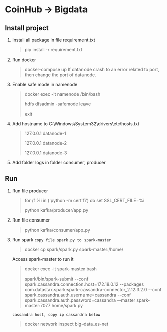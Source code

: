 # CoinHub -> Bigdata

## Install project

1. Install all package in file requirement.txt
   > pip install -r requirement.txt
2. Run docker
   > docker-compose up
   > If datanode crash to an error related to port, then change the port of datanode.
3. Enable safe mode in namenode
   > docker exec -it namenode /bin/bash 
   >
   > hdfs dfsadmin -safemode leave
   >
   > exit
4. Add hostname to C:\Windows\System32\drivers\etc\hosts.txt
   > 127.0.0.1 datanode-1
   >
   > 127.0.0.1 datanode-2
   >
   > 127.0.0.1 datanode-3
5. Add folder logs in folder consumer, producer

## Run

1. Run file producer
   > for /f %i in ('python -m certifi') do set SSL_CERT_FILE=%i
   >
   > python kafka/producer/app.py
2. Run file consumer
   > python kafka/consumer/app.py

3. Run spark
   ``` copy file spark.py to spark-master ```
   >
   > docker cp spark/spark.py spark-master:/home/
   >
   Access spark-master to run it
   >
   > docker exec -it spark-master bash
   >
   >spark/bin/spark-submit --conf spark.cassandra.connection.host=172.18.0.12 --packages com.datastax.spark:spark-cassandra-connector_2.12:3.2.0 --conf spark.cassandra.auth.username=cassandra --conf spark.cassandra.auth.password=cassandra --master spark-master:7077 home/spark.py
   >
   
   ``` cassandra host, copy ip cassandra below ```
   >
   > docker network inspect big-data_es-net
   >
   
